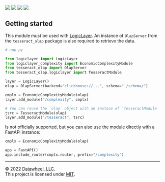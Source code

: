 <p>
<a href="https://github.com/Datawheel/logiclayer-complexity/releases"><img src="https://flat.badgen.net/github/release/Datawheel/logiclayer-complexity" /></a>
<a href="https://github.com/Datawheel/logiclayer-complexity/blob/master/LICENSE"><img src="https://flat.badgen.net/github/license/Datawheel/logiclayer-complexity" /></a>
<a href="https://github.com/Datawheel/logiclayer-complexity/"><img src="https://flat.badgen.net/github/checks/Datawheel/logiclayer-complexity" /></a>
<a href="https://github.com/Datawheel/logiclayer-complexity/issues"><img src="https://flat.badgen.net/github/issues/Datawheel/logiclayer-complexity" /></a>
</p>

## Getting started

This module must be used with [LogicLayer](https://pypi.org/project/logiclayer). An instance of `OlapServer` from the `tesseract_olap` package is also required to retrieve the data.

```python
# app.py

from logiclayer import LogicLayer
from logiclayer_complexity import EconomicComplexityModule
from tesseract_olap import OlapServer
from tesseract_olap.logiclayer import TesseractModule

layer = LogicLayer()
olap = OlapServer(backend="clickhouse://...", schema="./schema/")

cmplx = EconomicComplexityModule(olap)
layer.add_module("/complexity", cmplx)

# You can reuse the `olap` object with an instace of `TesseractModule`
tsrc = TesseractModule(olap)
layer.add_module("/tesseract", tsrc)
```

Is not officially supported, but you can also use the module directly with a FastAPI instance:

```python
cmplx = EconomicComplexityModule(olap)

app = FastAPI()
app.include_router(cmplx.router, prefix="/complexity")
```

---
&copy; 2022 [Datawheel, LLC.](https://www.datawheel.us/)  
This project is licensed under [MIT](./LICENSE).
